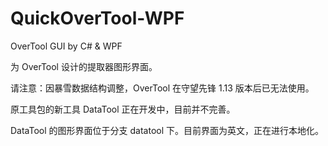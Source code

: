 # QuickOverTool-WPF
OverTool GUI by C# &amp; WPF

为 OverTool 设计的提取器图形界面。

请注意：因暴雪数据结构调整，OverTool 在守望先锋 1.13 版本后已无法使用。

原工具包的新工具 DataTool 正在开发中，目前并不完善。

DataTool 的图形界面位于分支 datatool 下。目前界面为英文，正在进行本地化。
